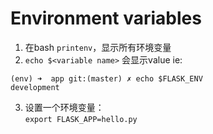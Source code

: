 # Environment variables
1. 在bash `printenv`，显示所有环境变量
2. `echo $<variable name>` 会显示value
ie:
```
(env) ➜  app git:(master) ✗ echo $FLASK_ENV
development
```
3. 设置一个环境变量：   
`export FLASK_APP=hello.py`
